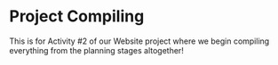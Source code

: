 # Project Compiling
This is for Activity #2 of our Website project where we begin compiling everything from the planning
stages altogether!

